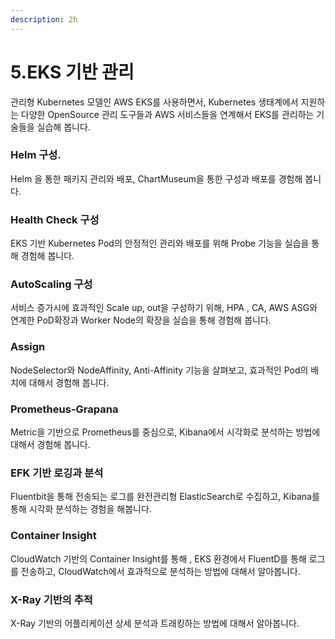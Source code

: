 ```yaml
---
description: 2h
---
```


# 5.EKS 기반 관리

관리형 Kubernetes 모델인 AWS EKS를 사용하면서, Kubernetes 생태계에서 지원하는 다양한 OpenSource 관리 도구들과 AWS 서비스들을 연계해서 EKS를 관리하는 기술들을 실습해 봅니다.

### Helm 구성.

Helm 을 통한 패키지 관리와 배포, ChartMuseum을 통한 구성과 배포를 경험해 봅니다.

### Health Check 구성

EKS 기반 Kubernetes Pod의 안정적인 관리와 배포를 위해 Probe 기능을 실습을 통해 경험해 봅니다.

### AutoScaling 구성

서비스 증가시에 효과적인 Scale up, out을 구성하기 위해, HPA , CA, AWS ASG와 연계한 PoD확장과 Worker Node의 확장을 실습을 통해 경험해 봅니다.

### Assign

NodeSelector와 NodeAffinity, Anti-Affinity 기능을 살펴보고, 효과적인 Pod의 배치에 대해서 경험해 봅니다.

### Prometheus-Grapana

Metric을 기반으로 Prometheus를 중심으로, Kibana에서 시각화로 분석하는 방법에 대해서 경험해 봅니다.

### EFK 기반 로깅과 분석

Fluentbit을 통해 전송되는 로그를 완전관리형 ElasticSearch로 수집하고, Kibana를 통해 시각화 분석하는 경험을 해봅니다.

### Container Insight

CloudWatch 기반의 Container Insight를 통해 , EKS 환경에서 FluentD를 통해 로그를 전송하고, CloudWatch에서 효과적으로 분석하는 방법에 대해서 알아봅니다.

### X-Ray 기반의 추적

X-Ray 기반의 어플리케이션 상세 분석과 트래킹하는 방법에 대해서 알아봅니다.

